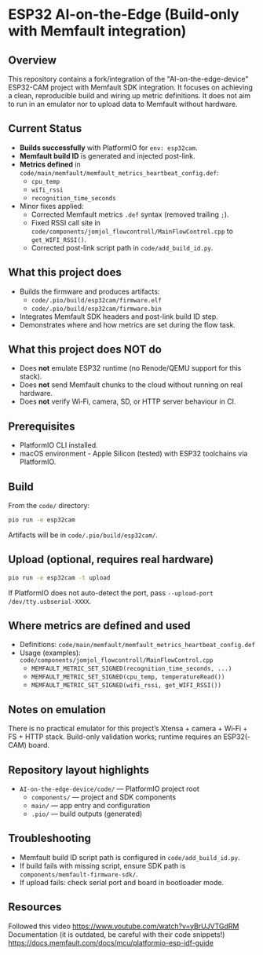 # ESP32 AI-on-the-Edge (Build-only with Memfault integration)

## Overview
This repository contains a fork/integration of the "AI-on-the-edge-device" ESP32-CAM project with Memfault SDK integration. It focuses on achieving a clean, reproducible build and wiring up metric definitions. It does not aim to run in an emulator nor to upload data to Memfault without hardware.

## Current Status
- **Builds successfully** with PlatformIO for `env: esp32cam`.
- **Memfault build ID** is generated and injected post-link.
- **Metrics defined** in `code/main/memfault/memfault_metrics_heartbeat_config.def`:
  - `cpu_temp`
  - `wifi_rssi`
  - `recognition_time_seconds`
- Minor fixes applied:
  - Corrected Memfault metrics `.def` syntax (removed trailing `;`).
  - Fixed RSSI call site in `code/components/jomjol_flowcontroll/MainFlowControl.cpp` to `get_WIFI_RSSI()`.
  - Corrected post-link script path in `code/add_build_id.py`.

## What this project does
- Builds the firmware and produces artifacts:
  - `code/.pio/build/esp32cam/firmware.elf`
  - `code/.pio/build/esp32cam/firmware.bin`
- Integrates Memfault SDK headers and post-link build ID step.
- Demonstrates where and how metrics are set during the flow task.

## What this project does NOT do
- Does **not** emulate ESP32 runtime (no Renode/QEMU support for this stack).
- Does **not** send Memfault chunks to the cloud without running on real hardware.
- Does **not** verify Wi‑Fi, camera, SD, or HTTP server behaviour in CI.

## Prerequisites
- PlatformIO CLI installed.
- macOS environment - Apple Silicon (tested) with ESP32 toolchains via PlatformIO.

## Build
From the `code/` directory:

```bash
pio run -e esp32cam
```

Artifacts will be in `code/.pio/build/esp32cam/`.

## Upload (optional, requires real hardware)
```bash
pio run -e esp32cam -t upload
```
If PlatformIO does not auto-detect the port, pass `--upload-port /dev/tty.usbserial-XXXX`.

## Where metrics are defined and used
- Definitions: `code/main/memfault/memfault_metrics_heartbeat_config.def`
- Usage (examples): `code/components/jomjol_flowcontroll/MainFlowControl.cpp`
  - `MEMFAULT_METRIC_SET_SIGNED(recognition_time_seconds, ...)`
  - `MEMFAULT_METRIC_SET_SIGNED(cpu_temp, temperatureRead())`
  - `MEMFAULT_METRIC_SET_SIGNED(wifi_rssi, get_WIFI_RSSI())`

## Notes on emulation
There is no practical emulator for this project’s Xtensa + camera + Wi‑Fi + FS + HTTP stack. Build-only validation works; runtime requires an ESP32(-CAM) board.

## Repository layout highlights
- `AI-on-the-edge-device/code/` — PlatformIO project root
  - `components/` — project and SDK components
  - `main/` — app entry and configuration
  - `.pio/` — build outputs (generated)

## Troubleshooting
- Memfault build ID script path is configured in `code/add_build_id.py`.
- If build fails with missing script, ensure SDK path is `components/memfault-firmware-sdk/`.
- If upload fails: check serial port and board in bootloader mode.

## Resources
Followed this video https://www.youtube.com/watch?v=yBrUJVTGdRM
Documentation (it is outdated, be careful with their code snippets!) https://docs.memfault.com/docs/mcu/platformio-esp-idf-guide 

